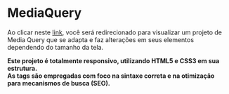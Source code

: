 # MediaQuery

Ao clicar neste <a href="https://thiago-tsg.github.io/mediaquery/" target="_blank">link</a>, você será redirecionado para visualizar um projeto de Media Query que se adapta e faz alterações em seus elementos dependendo do tamanho da tela.<br>

<strong>
Este projeto é totalmente responsivo, utilizando HTML5 e CSS3 em sua estrutura.<br>
As tags são empregadas com foco na sintaxe correta e na otimização para mecanismos de busca (SEO).
</strong>
